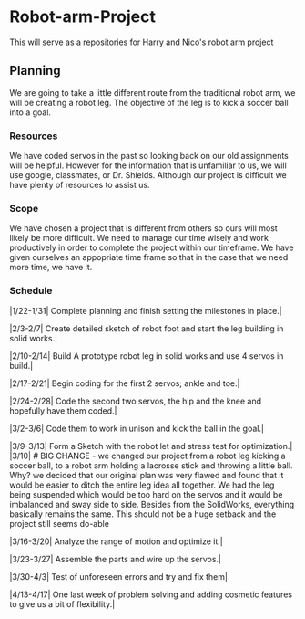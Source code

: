 # Robot-arm-Project
This will serve as a repositories for Harry and Nico's robot arm project


## Planning
We are going to take a little different route from the traditional robot arm, we will be creating a robot leg. The objective of the leg is to kick a soccer ball into a goal.
### Resources
 We have coded servos in the past so looking back on our old assignments will be helpful. However for the information that is unfamiliar to us, we will use google, classmates, or Dr. Shields. Although our project is difficult we have plenty of resources to assist us.
### Scope
We have chosen a project that is different from others so ours will most likely be more difficult. We need to manage our time wisely and work productively in order to complete the project within our timeframe. We have given ourselves an appopriate time frame so that in the case that we need more time, we have it. 
### Schedule
|1/22-1/31| Complete planning and finish setting the milestones in place.|

|2/3-2/7| Create detailed sketch of robot foot and start the leg building in solid works.|

|2/10-2/14| Build A prototype robot leg in solid works and use 4 servos in build.|

|2/17-2/21| Begin coding for the first 2 servos; ankle and toe.|                                        

|2/24-2/28| Code the second two servos, the hip and the knee and hopefully have them coded.|

|3/2-3/6| Code them to work in unison and kick the ball in the goal.|

|3/9-3/13| Form a Sketch with the robot let and stress test for optimization.|
|3/10| # BIG CHANGE - we changed our project from a robot leg kicking a soccer ball, to a robot arm holding a lacrosse stick and throwing a little ball. Why? we decided that our original plan was very flawed and found that it would be easier to ditch the entire leg idea all together. We had the leg being suspended which would be too hard on the servos and it would be imbalanced and sway side to side. Besides from the SolidWorks, everything basically remains the same. This should not be a huge setback and the project still seems do-able

|3/16-3/20| Analyze the range of motion and optimize it.|

|3/23-3/27| Assemble the parts and wire up the servos.|

|3/30-4/3| Test of unforeseen errors and try and fix them|

|4/13-4/17| One last week of problem solving and adding cosmetic features to give us a bit of flexibility.|






